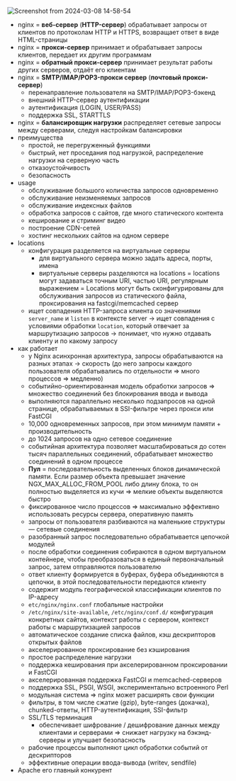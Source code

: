 ![Screenshot from 2024-03-08 14-58-54](https://github.com/akostrik/general-culture/assets/22834202/21c2e1af-1da8-441b-ae20-47201cf09d5e)

* nginx = **веб-сервер** (**HTTP-сервер**) обрабатывает запросы от клиентов по протоколам HTTP и HTTPS, возвращает ответ в виде HTML-страницы
* nginx = **прокси-сервер** принимает и обрабатывает запросы клиентов, передает их другим программам
* nginx = **обратный прокси-сервер** принимает результат работы других серверов, отдаёт его клиентам
* nginx = **SMTP/IMAP/POP3-прокси сервер** (**почтовый прокси-сервер**)
  + перенаправление пользователя на SMTP/IMAP/POP3-бэкенд
  + внешний HTTP-сервер аутентификации
  + аутентификация (LOGIN, USER/PASS)
  + поддержка SSL, STARTTLS
* nginx = **балансировщик нагрузки** распределяет сетевые запросы между серверами, следуя настройкам балансировки
* преимущества
  + простой, не перегруженный функциями
  + быстрый, нет проседания под нагрузкой, распределение нагрузки на серверную часть
  + отказоустойчивость
  + безопасность
* usage
  + обслуживание большого количества запросов одновременно
  + обслуживание неизменяемых запросов
  + обслуживание индексных файлов
  + обработка запросов с сайтов, где много статического контента
  + кеширование и стриминг видео
  + построение CDN-сетей
  + хостинг нескольких сайтов на одном сервере
* locations
  + конфигурация разделяется на виртуальные серверы
    - для виртуального сервера можно задать адреса, порты, имена
    - виртуальные серверы разделяются на locations
       = locations могут задаваться точным URI, частью URI, регулярным выражением
       = Locations могут быть сконфигурированы для обслуживания запросов из статического файла, проксирования на fastcgi/memcached сервер
  + ищет совпадения HTTP-запроса клиента со значениями `server_name` и `listen` в контексте server -> ищет совпадения с условиями обработки `location`, который отвечает за маршрутизацию запросов -> понимает, что нужно отдавать клиенту и по какому запросу
* как работает
  + у Nginx асинхронная архитектура, запросы обрабатываются на разных этапах -> скорость (до него  запросы каждого пользователя обрабатывались по отдельности => много процессов => медленно)
  + событийно-ориентированная модель обработки запросов => множество соединений без блокирования ввода и вывода
  + выполняются параллельно несколько подзапросов на одной странице, обрабатываемых в SSI-фильтре через прокси или FastCGI
  + 10,000 одновременных запросов, при этом минимум памяти + производительность
  + до 1024 запросов на одно сетевое соединение
  + событийная архитектура позволяет масштабироваться до сотен тысяч параллельных соединений, обрабатывает множество соединений в одном процессе
  + **Пул** = последовательность выделенных блоков динамической памяти. Если размер объекта превышает значение NGX_MAX_ALLOC_FROM_POOL либо длину блока, то он полностью выделяется из кучи => мелкие объекты выделяются быстро 
  + фиксированное число процессов => максимально эффективно использовать ресурсы сервера, оперативную память
  + запросы от пользователя разбиваются на маленькие структуры — сетевые соединения
  + разобранный запрос последовательно обрабатывается цепочкой модулей
  + после обработки соединения собираются в одном виртуальном контейнере, чтобы преобразоваться в единый первоначальный запрос, затем отправляются пользователю
  + ответ клиенту формируется в буферах, буфера объединяются в цепочки, в этой последовательности передаются клиенту
  + содержит модуль географической классификации клиентов по IP-адресу
  + `etc/nginx/nginx.conf` глобальные настройки
  + `/etc/nginx/site-available`, `/etc/nginx/conf.d/` конфигурация конкретных сайтов, контекст работы с сервером, контекст работы с маршрутизацией запросов
  + автоматическое создание списка файлов, кэш дескрипторов открытых файлов
  + акселерированное проксирование без кэширования
  + простое распределение нагрузки
  + поддержка кеширования при акселерированном проксировании и FastCGI
  + акселерированная поддержка FastCGI и memcached-серверов
  + поддержка SSL, PSGI, WSGI, экспериментально встроенного Perl
  + модульная система => nginx может расширять свои функции
  + фильтры, в том числе сжатие (gzip), byte-ranges (докачка), chunked-ответы, HTTP-аутентификация, SSI-фильтр
  + SSL/TLS терминация
    - обеспечивает шифрование / дешифрование данных между клиентами и серверами => снижает нагрузку на бэкэнд-серверы и улучшает безопасность
  + рабочие процессы выполняют цикл обработки событий от дескрипторов
  + эффективные операции ввода-вывода (writev, sendfile)
* Apache его главный конкурент 
